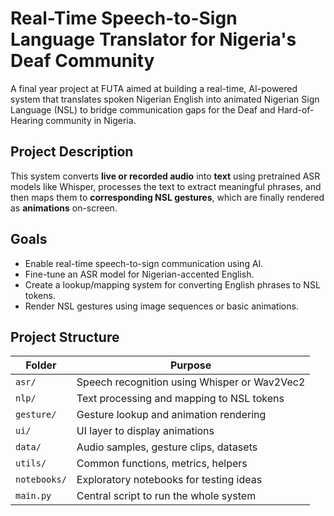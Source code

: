 #  Real-Time Speech-to-Sign Language Translator for Nigeria's Deaf Community

A final year project at FUTA aimed at building a real-time, AI-powered system that translates spoken Nigerian English into animated Nigerian Sign Language (NSL) to bridge communication gaps for the Deaf and Hard-of-Hearing community in Nigeria.


##  Project Description

This system converts **live or recorded audio** into **text** using pretrained ASR models like Whisper, processes the text to extract meaningful phrases, and then maps them to **corresponding NSL gestures**, which are finally rendered as **animations** on-screen.


##  Goals

- Enable real-time speech-to-sign communication using AI.
- Fine-tune an ASR model for Nigerian-accented English.
- Create a lookup/mapping system for converting English phrases to NSL tokens.
- Render NSL gestures using image sequences or basic animations.


##  Project Structure

| Folder | Purpose |
|--------|---------|
| `asr/` | Speech recognition using Whisper or Wav2Vec2 |
| `nlp/` | Text processing and mapping to NSL tokens |
| `gesture/` | Gesture lookup and animation rendering |
| `ui/` | UI layer to display animations |
| `data/` | Audio samples, gesture clips, datasets |
| `utils/` | Common functions, metrics, helpers |
| `notebooks/` | Exploratory notebooks for testing ideas |
| `main.py` | Central script to run the whole system |




